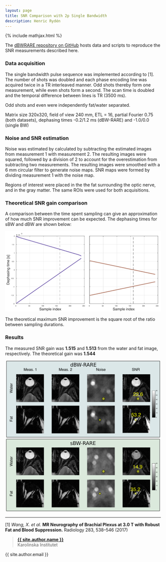 ```yaml
---
layout: page
title: SNR Comparison with 2p Single Bandwidth
description: Henric Rydén
---
```

{% include mathjax.html %}

The [dBWRARE repository on GitHub](https://github.com/henricryden/dbwRARE) hosts data and scripts to reproduce the SNR measurements described here.

### Data acquisition
The single bandwidth pulse sequence was implemented according to [1].
The number of shots was doubled and each phase encoding line was acquired twice in a TR interleaved manner.
Odd shots thereby form one measurement, while even shots form a second.
The scan time is doubled and the temporal difference between lines is TR (3500 ms).

Odd shots and even were independently fat/water separated.

Matrix size 320x320, field of view 240 mm, ETL = 16, partial Fourier 0.75 (both datasets), dephasing times -0.2/1.2 ms (dBW-RARE) and -1.0/0.0 (single BW)

### Noise and SNR estimation
Noise was estimated by calculated by subtracting the estimated images from measurement 1 with measurement 2.
The resulting images were squared, followed by a division of 2 to account for the overestimation from subtracting two measurements.
The resulting images were smoothed with a 6 mm circular filter to generate noise maps.
SNR maps were formed by dividing measurement 1 with the noise map.

Regions of interest were placed in the the fat surrounding the optic nerve, and in the gray matter.
The same ROIs were used for both acquisitions.



### Theoretical SNR gain comparison
A comparison between the time spent sampling can give an approximation of how much SNR improvement can be expected.
The dephasing times for sBW and dBW are shown below:

![SNR](assets/png/dephasingTimes.png)

The theoretical maximum SNR improvement is the square root of the ratio between sampling durations.

### Results
The measured SNR gain was **1.515** and **1.513** from the water and fat image, respectively.
The theoretical gain was **1.544**

![SNR](assets/png/snr_roi.png)

-----
[1] *Wang, X. et al.* **MR Neurography of Brachial Plexus at 3.0 T with Robust Fat and Blood Suppression.** Radiology 283, 538–546 (2017)


> **[{{ site.author.name }}](https://staff.ki.se/people/henrry)**  
> Karolinska Institutet
>
{{ site.author.email }}
